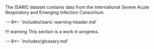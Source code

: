 The ISARIC dataset contains data from the International Severe Acute Respiratory and Emerging Infection Consortium.

---8<-- 'includes/isaric-warning-header.md'

!!! warning
    This section is a work in progress.


---8<-- 'includes/glossary.md'
